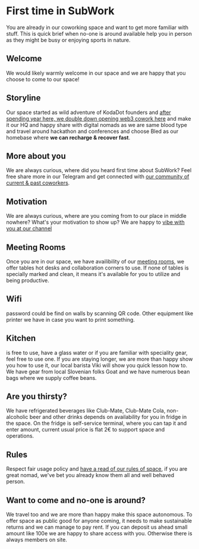 # First time in SubWork

You are already in our coworking space and want to get more familiar with stuff. This is quick brief when no-one is around available help you in person as they might be busy or enjoying sports in nature.

Welcome
---
We would likely warmly welcome in our space and we are happy that you choose to come to our space! 

Storyline
---
Our space started as wild adventure of KodaDot founders and [after spending year here, we double down opening web3 cowork here](./why-did-we-choose-bled.md) and make it our HQ and happy share with digital nomads as we are same blood type and travel around hackathon and conferences and choose Bled as our homebase where **we can recharge & recover fast**.

More about you
---
We are always curious, where did you heard first time about SubWork? Feel free share more in our Telegram and get connected with [our community of current & past coworkers](./contact.md).

Motivation
---
We are always curious, where are you coming from to our place in middle nowhere? What's your motivation to show up? We are happy to [vibe with you at our channel](./contact.md)

Meeting Rooms
---
Once you are in our space, we have availibility of our [meeting rooms](./book-meeting-room-bled.md), we offer tables hot desks and collaboration corners to use. If none of tables is specially marked and clean, it means it's available for you to utilize and being productive. 

Wifi
---
password could be find on walls by scanning QR code. Other equipment like printer we have in case you want to print something. 

Kitchen
---
is free to use, have a glass water or if you are familiar with speciality gear, feel free to use one. If you are staying longer, we are more than happy show you how to use it, our local barista Viki will show you quick lesson how to. We have gear from local Slovenian folks Goat and we have numerous bean bags where we supply coffee beans.

Are you thirsty? 
---
We have refrigerated beverages like Club-Mate, Club-Mate Cola, non-alcoholic beer and other drinks depends on availability for you in fridge in the space. On the fridge is self-service terminal, where you can tap it and enter amount, current usual price is flat 2€ to support space and operations. 

Rules
---
Respect fair usage policy and [have a read of our rules of space](./rules-for-coworkers.md), if you are great nomad, we've bet you already know them all and well behaved person.


Want to come and no-one is around?
---
We travel too and we are more than happy make this space autonomous. To offer space as public good for anyone coming, it needs to make sustainable returns and we can manage to pay rent. If you can deposit us ahead small amount like 100e we are happy to share access with you. Otherwise there is always members on site.